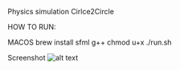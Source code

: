 Physics simulation Cirlce2Circle

HOW TO RUN:

MACOS
brew install sfml g++
chmod u+x
./run.sh

Screenshot
![alt text](https://github.com/Dorjderem2002/performance-test-balls/edit/main/images/ss.png)
